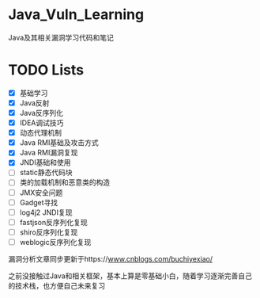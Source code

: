 # Java_Vuln_Learning
Java及其相关漏洞学习代码和笔记
# TODO Lists

- [x] 基础学习
- [x] Java反射
- [x] Java反序列化
- [x] IDEA调试技巧
- [x] 动态代理机制
- [x] Java RMI基础及攻击方式
- [x] Java RMI漏洞复现
- [x] JNDI基础和使用
- [ ] static静态代码块
- [ ] 类的加载机制和恶意类的构造
- [ ] JMX安全问题 
- [ ] Gadget寻找
- [ ] log4j2 JNDI复现
- [ ] fastjson反序列化复现
- [ ] shiro反序列化复现
- [ ] weblogic反序列化复现

漏洞分析文章同步更新于https://www.cnblogs.com/buchiyexiao/

之前没接触过Java和相关框架，基本上算是零基础小白，随着学习逐渐完善自己的技术栈，也方便自己未来复习
